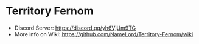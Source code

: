 # Territory Fernom
- Discord Server: https://discord.gg/yh6VjUm9TG
- More info on Wiki: https://github.com/NameLord/Territory-Fernom/wiki
